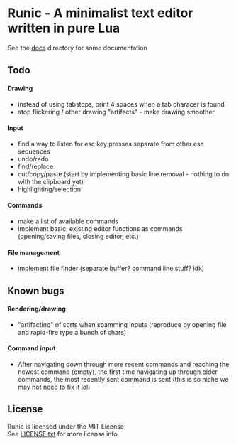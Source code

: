 # Runic - A minimalist text editor written in pure Lua
See the [docs](docs/) directory for some documentation

## Todo
#### Drawing
- instead of using tabstops, print 4 spaces when a tab characer
  is found
- stop flickering / other drawing "artifacts" - make drawing
  smoother

#### Input
- find a way to listen for esc key presses separate from other
  esc sequences
- undo/redo
- find/replace
- cut/copy/paste (start by implementing basic line removal - 
  nothing to do with the clipboard yet)
- highlighting/selection

#### Commands
- make a list of available commands
- implement basic, existing editor functions as commands
  (opening/saving files, closing editor, etc.)

#### File management
- implement file finder (separate buffer? command line stuff?
  idk)

## Known bugs
#### Rendering/drawing
- "artifacting" of sorts when spamming inputs (reproduce by
  opening file and rapid-fire type a bunch of chars)

#### Command input
- After navigating down through more recent commands and
  reaching the newest command (empty), the first time
  navigating up through older commands, the most recently
  sent command is sent (this is so niche we may not need to
  fix it lol)

## License
Runic is licensed under the MIT License  
See [LICENSE.txt](LICENSE.txt) for more license info
